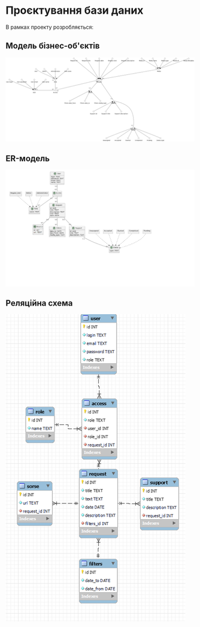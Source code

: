 # Проєктування бази даних

В рамках проекту розробляється: 
## Модель бізнес-об'єктів 
![alt text](./schema0.png)

## ER-модель
![alt text](./schema.png)

## Реляційна схема
![alt text](./schema1.png)
